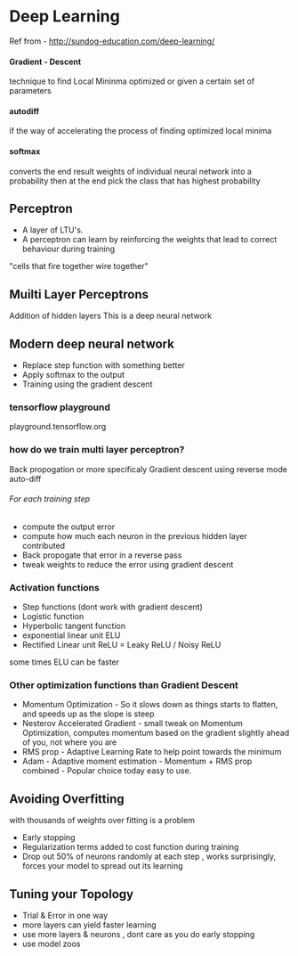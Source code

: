 # Deep Learning
Ref from - http://sundog-education.com/deep-learning/

#### Gradient - Descent
technique to find Local Mininma optimized or given a certain set of parameters

#### autodiff
if the way of accelerating the process of finding optimized local minima

#### softmax 
converts the end result weights of individual neural network into a probability then at the end pick the class that has highest probability


## Perceptron
- A layer of LTU's.
- A perceptron can learn by reinforcing the weights that lead to correct behaviour during training

"cells that fire together wire together"

## Muilti Layer Perceptrons
Addition of hidden layers
This is a deep neural network

## Modern deep neural network
-  Replace step function with something better
- Apply softmax to the output
- Training using the gradient descent

### tensorflow playground
playground.tensorflow.org

### how do we train multi layer perceptron?
Back propogation or more specificaly Gradient descent using reverse mode auto-diff

###### For each training step
- compute the output error
- compute how much each neuron in the previous hidden layer contributed
- Back propogate that error in a reverse pass
- tweak weights to reduce the error using gradient descent

### Activation functions
- Step functions (dont work with gradient descent)
- Logistic function
- Hyperbolic tangent function
- exponential linear unit ELU
- Rectified Linear unit ReLU = Leaky ReLU / Noisy ReLU

some times ELU can be faster

### Other optimization functions than Gradient Descent
- Momentum Optimization - So it slows down as things starts to flatten, and speeds up as the slope is steep 
- Nesterov Accelerated Gradient - small tweak on Momentum Optimization, computes momentum based on the gradient slightly ahead of you, not where you are 
- RMS prop - Adaptive Learning Rate to help point towards the minimum
- Adam - Adaptive moment estimation - Momentum + RMS prop combined - Popular choice today easy to use.

## Avoiding Overfitting
with thousands of weights over fitting is a problem
- Early stopping
- Regularization terms added to cost function during training
- Drop out 50% of neurons randomly at each step , works surprisingly, forces your model to spread out its learning

## Tuning your Topology
- Trial & Error in one way
- more layers can yield faster learning
- use more layers & neurons , dont care as you do early stopping
- use model zoos





